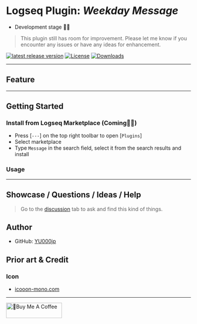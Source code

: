 # Logseq Plugin: *Weekday Message*

- Development stage 👷🚧

> This plugin still has room for improvement. Please let me know if you encounter any issues or have any ideas for enhancement.

[![latest release version](https://img.shields.io/github/v/release/YU000jp/logseq-plugin-weekday-message)](https://github.com/YU000jp/logseq-plugin-weekday-message/releases)
[![License](https://img.shields.io/github/license/YU000jp/logseq-plugin-weekday-message?color=blue)](https://github.com/YU000jp/logseq-plugin-weekday-message/LICENSE)
[![Downloads](https://img.shields.io/github/downloads/YU000jp/logseq-plugin-weekday-message/total.svg)](https://github.com/YU000jp/logseq-plugin-weekday-message/releases)
<!-- Published 2023 -->

---

## Feature

---

## Getting Started

### Install from Logseq Marketplace (Coming👷🚧)

- Press [`---`] on the top right toolbar to open [`Plugins`]
- Select marketplace
- Type `Message` in the search field, select it from the search results and install

### Usage

---

## Showcase / Questions / Ideas / Help

> Go to the [discussion](https://github.com/YU000jp/logseq-plugin-weekday-message/discussions) tab to ask and find this kind of things.

## Author

- GitHub: [YU000jp](https://github.com/YU000jp)

## Prior art & Credit

### Icon

- [icooon-mono.com](https://icooon-mono.com/)

---

<a href="https://www.buymeacoffee.com/yu000japan" target="_blank"><img src="https://cdn.buymeacoffee.com/buttons/v2/default-violet.png" alt="🍌Buy Me A Coffee" style="height: 42px;width: 152px" ></a>
